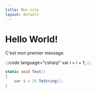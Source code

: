 ```yaml
---
title: Mon site
layout: default
---
```

# Hello World!

C'est mon premier message.


:::code language="csharp"
var i = i + 1;
:::

```csharp
static void Test()
{
    var i = 25.ToString();
}
```